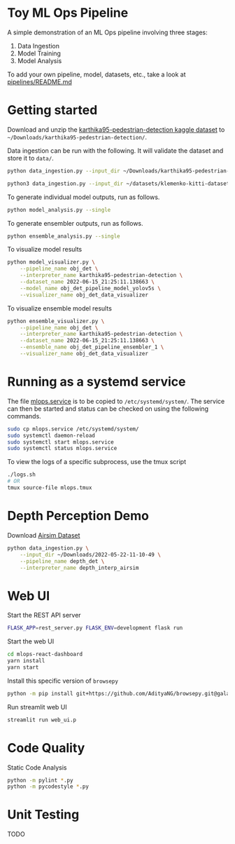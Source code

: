 # Toy ML Ops Pipeline

A simple demonstration of an ML Ops pipeline involving three stages:
1. Data Ingestion
2. Model Training
3. Model Analysis

To add your own pipeline, model, datasets, etc., take a look at <a href="pipelines/README.md">pipelines/README.md</a>

# Getting started

Download and unzip the <a href="https://www.kaggle.com/datasets/karthika95/pedestrian-detection">karthika95-pedestrian-detection kaggle dataset</a> to `~/Downloads/karthika95-pedestrian-detection/`.

Data ingestion can be run with the following. It will validate the dataset and store it to `data/`.
```bash
python data_ingestion.py --input_dir ~/Downloads/karthika95-pedestrian-detection/ --pipeline_name obj_det --interpreter_name karthika95-pedestrian-detection

python3 data_ingestion.py --input_dir ~/datasets/klemenko-kitti-dataset/ --pipeline_name obj_det --interpreter_name KITTI_lemenko_interp
```

To generate individual model outputs, run as follows.
```bash
python model_analysis.py --single
```

To generate ensembler outputs, run as follows.
```bash
python ensemble_analysis.py --single
```

To visualize model results
```bash
python model_visualizer.py \
	--pipeline_name obj_det \
	--interpreter_name karthika95-pedestrian-detection \
	--dataset_name 2022-06-15_21:25:11.138663 \
	--model_name obj_det_pipeline_model_yolov5s \
	--visualizer_name obj_det_data_visualizer
```

To visualize ensemble model results
```bash
python ensemble_visualizer.py \
	--pipeline_name obj_det \
	--interpreter_name karthika95-pedestrian-detection \
	--dataset_name 2022-06-15_21:25:11.138663 \
	--ensemble_name obj_det_pipeline_ensembler_1 \
	--visualizer_name obj_det_data_visualizer
```

# Running as a systemd service
The file <a href="mlops.service">mlops.service</a> is to be copied to `/etc/systemd/system/`. The service can then be started and status can be checked on using the following commands.
```bash
sudo cp mlops.service /etc/systemd/system/
sudo systemctl daemon-reload
sudo systemctl start mlops.service
sudo systemctl status mlops.service
```

To view the logs of a specific subprocess, use the tmux script
```bash
./logs.sh
# OR
tmux source-file mlops.tmux
```

# Depth Perception Demo

Download <a href="https://drive.google.com/file/d/1yMPo_ux8tYT-gtinamRU-8qLPhmFmmUw/view?usp=sharing">Airsim Dataset</a>

```bash
python data_ingestion.py \
	--input_dir ~/Downloads/2022-05-22-11-10-49 \
	--pipeline_name depth_det \
	--interpreter_name depth_interp_airsim
```

# Web UI

Start the REST API server
```bash
FLASK_APP=rest_server.py FLASK_ENV=development flask run
```

Start the web UI
```bash
cd mlops-react-dashboard
yarn install
yarn start
```

Install this specific version of `browsepy`
```bash
python -m pip install git+https://github.com/AdityaNG/browsepy.git@galary_support
```

Run streamlit web UI
```bash
streamlit run web_ui.p
```

# Code Quality
Static Code Analysis
```bash
python -m pylint *.py
python -m pycodestyle *.py
```

# Unit Testing

TODO


